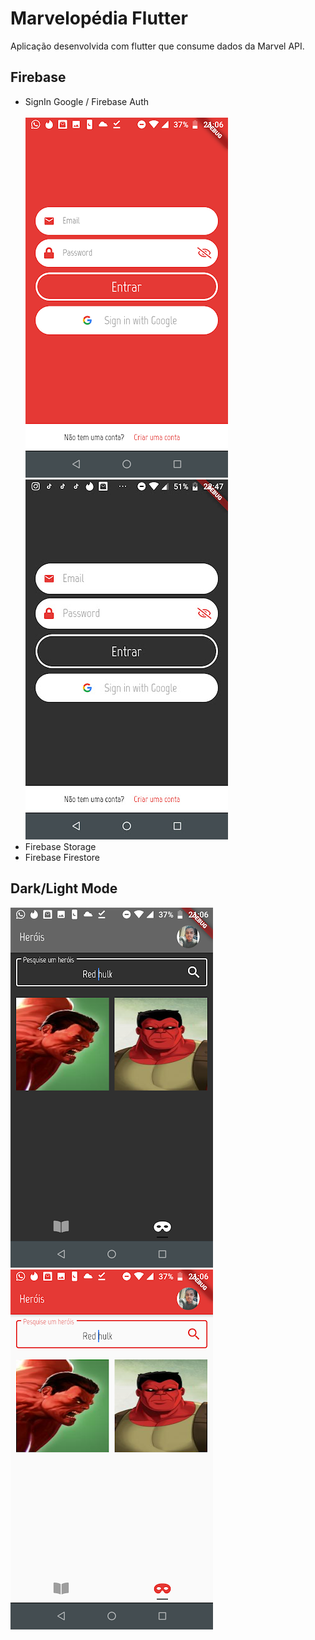 # Marvelopédia Flutter

Aplicação desenvolvida com flutter que consume dados da Marvel API. 

## Firebase
- SignIn Google / Firebase Auth <br><br>
![img](https://raw.githubusercontent.com/ivanmpe/marvelopedia-flutter-app/master/assets/telas/sign-in.png)
![img](https://raw.githubusercontent.com/ivanmpe/marvelopedia-flutter-app/master/assets/telas/login-darkmode.jpg)
- Firebase Storage
- Firebase Firestore

## Dark/Light Mode
![img](https://raw.githubusercontent.com/ivanmpe/marvelopedia-flutter-app/master/assets/telas/darktheme-heroes.png)
![img](https://raw.githubusercontent.com/ivanmpe/marvelopedia-flutter-app/master/assets/telas/lighttheme-heroes.png)
